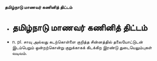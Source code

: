**தமிழ்நாடு மாணவர் கணினித் திட்டம்**
- # தமிழ்நாடு மாணவர் கணினித் திட்டம்
- n. pl. சாவு அல்லது கடற்கொள்ளை குறித்த சின்னத்தில் தலையோட்டுடன் இடம்பெறும் ஒன்றற்கொன்று குறுக்காகக் கிடக்கிற இரண்டு துடையெலும்புகள் வடிவம்.

